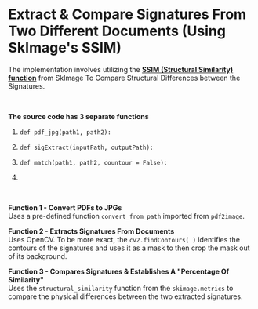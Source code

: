 
# Extract & Compare Signatures From Two Different Documents (Using SkImage's SSIM)

The implementation involves utilizing the [**SSIM (Structural Similarity) function**](https://scikit-image.org/docs/stable/auto_examples/transform/plot_ssim.html) from SkImage To Compare Structural Differences between the Signatures.

<br>

**The source code has 3 separate functions**

1.  `def pdf_jpg(path1, path2):`

2.  `def sigExtract(inputPath, outputPath):`

3.  `def match(path1, path2, countour = False):`
4.  
<br>

**Function 1 - Convert PDFs to JPGs**<br>
Uses a pre-defined function `convert_from_path` imported from `pdf2image`.  

**Function 2 - Extracts Signatures From Documents**<br>
Uses OpenCV. To be more exact, the `cv2.findContours( )` identifies the contours of the signatures and uses it as a mask to then crop the mask out of its background. 

**Function 3 - Compares Signatures & Establishes A "Percentage Of Similarity"**<br>
Uses the `structural_similarity` function from the `skimage.metrics` to compare the physical differences between the two extracted signatures.